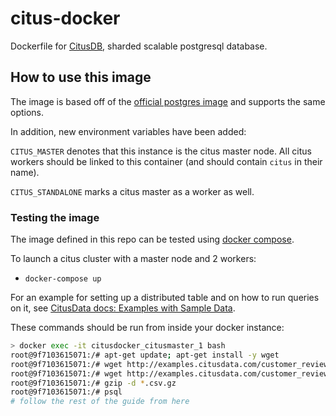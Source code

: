# citus-docker

Dockerfile for [CitusDB](citusdata.com), sharded scalable postgresql database.

## How to use this image

The image is based off of the [official postgres image](https://registry.hub.docker.com/_/postgres/) and supports the same options.

In addition, new environment variables have been added:

`CITUS_MASTER` denotes that this instance is the citus master node. All citus workers
should be linked to this container (and should contain `citus` in their name).

`CITUS_STANDALONE` marks a citus master as a worker as well.

### Testing the image

The image defined in this repo can be tested using [docker compose](https://docs.docker.com/compose/).

To launch a citus cluster with a master node and 2 workers:

* `docker-compose up`

For an example for setting up a distributed table and on how to run queries on it,
see [CitusData docs: Examples with Sample Data](https://www.citusdata.com/docs/examples#amazon-reviews).

These commands should be run from inside your docker instance:

```bash
> docker exec -it citusdocker_citusmaster_1 bash
root@9f7103615071:/# apt-get update; apt-get install -y wget
root@9f7103615071:/# wget http://examples.citusdata.com/customer_reviews_1998.csv.gz
root@9f7103615071:/# wget http://examples.citusdata.com/customer_reviews_1999.csv.gz
root@9f7103615071:/# gzip -d *.csv.gz
root@9f7103615071:/# psql
# follow the rest of the guide from here
```
